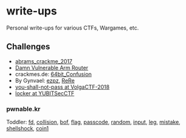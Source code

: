 # write-ups

Personal write-ups for various CTFs, Wargames, etc.

## Challenges

* [abrams_crackme_2017](challenges/abrams_crackme_2017/)
* [Damn Vulnerable Arm Router](https://github.com/mr6r4y/write-ups/tree/master/challenges/blog.exploitlab.net%40dvar)
* crackmes.de: [64bit_Confusion](https://github.com/mr6r4y/write-ups/tree/master/challenges/crackmes.de%4064bit_Confusion)
* By Gynvael: [ezpz](https://github.com/mr6r4y/write-ups/tree/master/challenges/Gynvael%40ezpz), [ReRe](https://github.com/mr6r4y/write-ups/tree/master/challenges/Gynvael%40ReRe)
* [you-shall-not-pass at VolgaCTF-2018](https://github.com/mr6r4y/write-ups/tree/master/challenges/volgactf-2018%40you-shall-not-pass)
* [locker at YUBITSecCTF](https://github.com/mr6r4y/write-ups/tree/master/challenges/YUBITSecCTF%40locker)

### pwnable.kr

Toddler: [fd](https://github.com/mr6r4y/write-ups/tree/master/challenges/pwnable.kr/fd), [collision](https://github.com/mr6r4y/write-ups/tree/master/challenges/pwnable.kr/collision), [bof](https://github.com/mr6r4y/write-ups/tree/master/challenges/pwnable.kr/bof), [flag](https://github.com/mr6r4y/write-ups/tree/master/challenges/pwnable.kr/flag), [passcode](https://github.com/mr6r4y/write-ups/tree/master/challenges/pwnable.kr/passcode), [random](https://github.com/mr6r4y/write-ups/tree/master/challenges/pwnable.kr/random), [input](https://github.com/mr6r4y/write-ups/tree/master/challenges/pwnable.kr/input), [leg](https://github.com/mr6r4y/write-ups/tree/master/challenges/pwnable.kr/leg), [mistake](https://github.com/mr6r4y/write-ups/tree/master/challenges/pwnable.kr/mistake), [shellshock](https://github.com/mr6r4y/write-ups/tree/master/challenges/pwnable.kr/shellshock), [coin1](https://github.com/mr6r4y/write-ups/tree/master/challenges/pwnable.kr/coin1)
